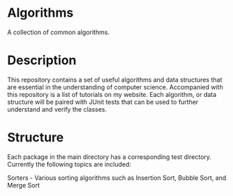 # Algorithms
A collection of common algorithms.

# Description
This repository contains a set of useful algorithms and data structures that are essential in the understanding
of computer science. Accompanied with this repository is a list of tutorials on my website. Each algorithm, or
data structure will be paired with JUnit tests that can be used to further understand and verify the classes.

# Structure
Each package in the main directory has a corresponding test directory. Currently the following topics are included:

Sorters - Various sorting algorithms such as Insertion Sort, Bubble Sort, and Merge Sort

